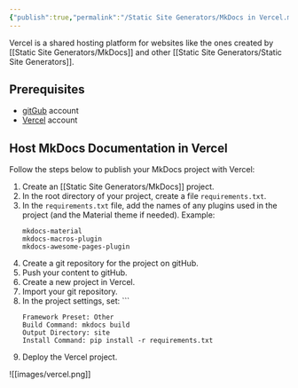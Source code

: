 ```yaml
---
{"publish":true,"permalink":"/Static Site Generators/MkDocs in Vercel.md","cssclasses":""}
---
```


Vercel is a shared hosting platform for websites like the ones created by  [[Static Site Generators/MkDocs]] and other [[Static Site Generators/Static Site Generators]]. 

## Prerequisites

- [gitGub](https://github.com/) account
- [Vercel](https://vercel.com/) account

## Host MkDocs Documentation in Vercel

Follow the steps below to publish your MkDocs project with Vercel:

1. Create an [[Static Site Generators/MkDocs]] project.
2. In the root directory of your project, create a file `requirements.txt`.
3. In the `requirements.txt` file, add the names of any plugins used in the project (and the Material theme if needed). Example:
	```
	mkdocs-material
	mkdocs-macros-plugin
	mkdocs-awesome-pages-plugin
	```
4. Create a git repository for the project on gitHub.
5. Push your content to gitHub.
6. Create a new project in Vercel.
7. Import your git repository.
8. In the project settings, set: ```
	```
	Framework Preset: Other
	Build Command: mkdocs build
	Output Directory: site
	Install Command: pip install -r requirements.txt
	```
9. Deploy the Vercel project.


![[images/vercel.png]]
